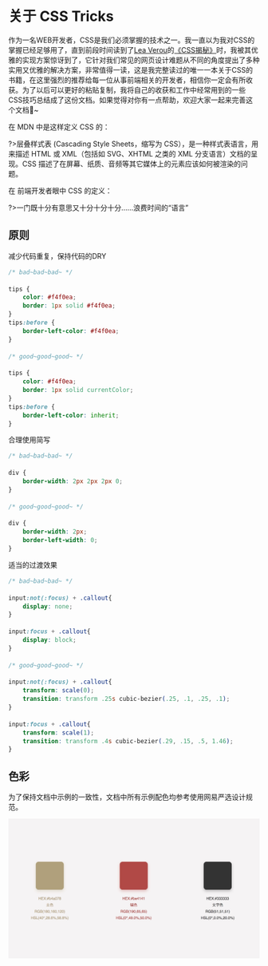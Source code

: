 # 关于 CSS Tricks

作为一名WEB开发者，CSS是我们必须掌握的技术之一。我一直以为我对CSS的掌握已经足够用了，直到前段时间读到了[Lea Verou](http://lea.verou.me/about/)的[《CSS揭秘》](https://item.jd.com/11911279.html)时，我被其优雅的实现方案惊讶到了，它针对我们常见的网页设计难题从不同的角度提出了多种实用又优雅的解决方案，非常值得一读，这是我完整读过的唯一一本关于CSS的书籍，在这里强烈的推荐给每一位从事前端相关的开发者，相信你一定会有所收获。为了以后可以更好的粘贴复制，我将自己的收获和工作中经常用到的一些CSS技巧总结成了这份文档。如果觉得对你有一点帮助，欢迎大家一起来完善这个文档:memo:~

在 MDN 中是这样定义 CSS 的：

?>层叠样式表 (Cascading Style Sheets，缩写为 CSS），是一种样式表语言，用来描述 HTML 或 XML（包括如 SVG、XHTML 之类的 XML 分支语言）文档的呈现。CSS 描述了在屏幕、纸质、音频等其它媒体上的元素应该如何被渲染的问题。

在 前端开发者眼中 CSS 的定义：

?>一门既十分有意思又十分十分十分……浪费时间的“语言”

## 原则

减少代码重复，保持代码的DRY

```css
/* bad~bad~bad~ */

tips {
    color: #f4f0ea;
    border: 1px solid #f4f0ea;
}
tips:before {
    border-left-color: #f4f0ea;
}

/* good~good~good~ */

tips {
    color: #f4f0ea;
    border: 1px solid currentColor;
}
tips:before {
    border-left-color: inherit;
}
```

合理使用简写

```css
/* bad~bad~bad~ */

div {
    border-width: 2px 2px 2px 0;
}

/* good~good~good~ */

div {
    border-width: 2px; 
    border-left-width: 0;
}
```

适当的过渡效果

```css
/* bad~bad~bad~ */

input:not(:focus) + .callout{
    display: none;
}

input:focus + .callout{
    display: block;
}

/* good~good~good~ */

input:not(:focus) + .callout{
    transform: scale(0);
    transition: transform .25s cubic-bezier(.25, .1, .25, .1);
}

input:focus + .callout{
    transform: scale(1);
    transition: transform .4s cubic-bezier(.29, .15, .5, 1.46);
}
```

## 色彩

为了保持文档中示例的一致性，文档中所有示例配色均参考使用网易严选设计规范。

![color](_images/colors_guide.jpeg)

